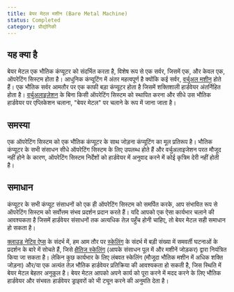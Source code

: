 ```yaml
---
title: बेयर मेटल मशीन (Bare Metal Machine)
status: Completed
category: प्रौद्योगिकी
---
```


## यह क्या है 

बेयर मेटल एक भौतिक कंप्यूटर को संदर्भित करता है, विशेष रूप से एक सर्वर, जिसमें एक, और केवल एक, ऑपरेटिंग सिस्टम होता है। आधुनिक कंप्यूटिंग में अंतर महत्वपूर्ण है क्योंकि कई सर्वर, [वर्चुअल मशीन](/virtual-machine/) होते हैं। एक भौतिक सर्वर आमतौर पर एक काफी बड़ा कंप्यूटर होता है जिसमें शक्तिशाली हार्डवेयर अंतर्निहित होता है। [वर्चुअलाइज़ेशन](/virtualization/) के बिना किसी ऑपरेटिंग सिस्टम को स्थापित करना और सीधे उस भौतिक हार्डवेयर पर एप्लिकेशन चलाना, "बेयर मेटल" पर चलाने के रूप में जाना जाता है।

## समस्या 

एक ऑपरेटिंग सिस्टम को एक भौतिक कंप्यूटर के साथ जोड़ना कंप्यूटिंग का मूल प्रतिरूप है। भौतिक कंप्यूटर के सभी संसाधन सीधे ऑपरेटिंग सिस्टम के लिए उपलब्ध होते हैं और वर्चुअलाइजेशन परत मौजूद नहीं होने के कारण, ऑपरेटिंग सिस्टम निर्देशों को हार्डवेयर में अनुवाद करने में कोई कृत्रिम देरी नहीं होती है।

## समाधान 

कंप्यूटर के सभी कंप्यूट संसाधनों को एक ही ऑपरेटिंग सिस्टम को समर्पित करके, आप संभावित रूप से ऑपरेटिंग सिस्टम को सर्वोत्तम संभव प्रदर्शन प्रदान करते हैं। यदि आपको एक ऐसा कार्यभार चलाने की आवश्यकता है जिसमें हार्डवेयर संसाधनों तक अत्यधिक तेज़ पहुँच होनी चाहिए, तो बेयर मेटल सही समाधान हो सकता है।

[क्लाउड नेटिव ऐप्स](/cloud-native-apps/) के संदर्भ में, हम आम तौर पर [स्केलिंग](/cloud-native-apps/) के संदर्भ में बड़ी संख्या में समवर्ती घटनाओं के प्रदर्शन के बारे में सोचते हैं, जिसे [क्षैतिज स्केलिंग](/horizontal-scaling/) (आपके संसाधन पूल में और मशीनें जोड़कर) द्वारा नियंत्रित किया जा सकता है। लेकिन कुछ कार्यभार के लिए लंबवत स्केलिंग (मौजूदा भौतिक मशीन में अधिक शक्ति जोड़ना) और/या एक अत्यंत तेज़ भौतिक हार्डवेयर प्रतिक्रिया की आवश्यकता हो सकती है, जिस स्थिति में बेयर मेटल बेहतर अनुकूल है। बेयर मेटल आपको अपने कार्य को पूरा करने में मदद करने के लिए भौतिक हार्डवेयर और संभवतः हार्डवेयर ड्राइवरों को भी ट्यून करने की अनुमति देता है।

